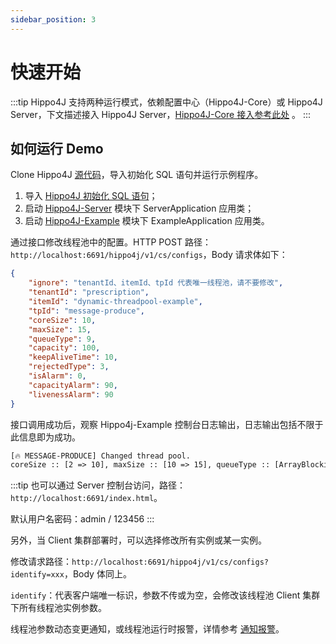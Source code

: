 ```yaml
---
sidebar_position: 3
---
```


# 快速开始

:::tip
Hippo4J 支持两种运行模式，依赖配置中心（Hippo4J-Core）或 Hippo4J Server，下文描述接入 Hippo4J Server，[Hippo4J-Core 接入参考此处](/docs/getting-started/hippo4j-core-start.md) 。
:::

## 如何运行 Demo

Clone Hippo4J [源代码](https://github.com/longtai-cn/hippo4j)，导入初始化 SQL 语句并运行示例程序。

1. 导入 [Hippo4J 初始化 SQL 语句](https://github.com/longtai-cn/hippo4j/blob/develop/hippo4j-server/conf/hippo4j_manager.sql)；
2. 启动 [Hippo4J-Server](https://github.com/longtai-cn/hippo4j/tree/develop/hippo4j-server) 模块下 ServerApplication 应用类；
3. 启动 [Hippo4J-Example](https://github.com/longtai-cn/hippo4j/tree/develop/hippo4j-example) 模块下 ExampleApplication 应用类。


通过接口修改线程池中的配置。HTTP POST 路径：`http://localhost:6691/hippo4j/v1/cs/configs`，Body 请求体如下：

```json
{
    "ignore": "tenantId、itemId、tpId 代表唯一线程池，请不要修改",
    "tenantId": "prescription",
    "itemId": "dynamic-threadpool-example",
    "tpId": "message-produce",
    "coreSize": 10,
    "maxSize": 15,
    "queueType": 9,
    "capacity": 100,
    "keepAliveTime": 10,
    "rejectedType": 3,
    "isAlarm": 0,
    "capacityAlarm": 90,
    "livenessAlarm": 90
}
```


接口调用成功后，观察 Hippo4j-Example 控制台日志输出，日志输出包括不限于此信息即为成功。

```tex
[🔥 MESSAGE-PRODUCE] Changed thread pool. 
coreSize :: [2 => 10], maxSize :: [10 => 15], queueType :: [ArrayBlockingQueue => ResizableCapacityLinkedBlockIngQueue], capacity :: [200 => 200], keepAliveTime :: [25 => 10], rejectedType :: [AbortPolicy => DiscardPolicy]
```

:::tip
也可以通过 Server 控制台访问，路径：`http://localhost:6691/index.html`。

默认用户名密码：admin / 123456
:::


另外，当 Client 集群部署时，可以选择修改所有实例或某一实例。

修改请求路径：`http://localhost:6691/hippo4j/v1/cs/configs?identify=xxx`，Body 体同上。

`identify`：代表客户端唯一标识，参数不传或为空，会修改该线程池 Client 集群下所有线程池实例参数。

线程池参数动态变更通知，或线程池运行时报警，详情参考 [通知报警](/docs/user_docs/alarm.md)。

